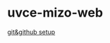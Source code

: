 # uvce-mizo-web

[git&github setup](https://www.theodinproject.com/lessons/foundations-setting-up-git)


